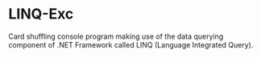 # LINQ-Exc

Card shuffling console program making use of the data querying component of .NET Framework called LINQ (Language Integrated Query).
